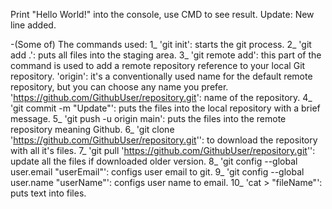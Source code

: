 Print "Hello World!" into the console, use CMD to see result.
Update: New line added.

-(Some of) The commands used:
1_ 'git init': starts the git process.
2_ 'git add .': puts all files into the staging area.
3_ 'git remote add': this part of the command is used to add a remote repository reference to your local Git repository. 'origin': it's a conventionally used name for the default remote repository, but you can choose any name you prefer. 'https://github.com/GithubUser/repository.git': name of the repository.
4_ 'git commit -m "Update"': puts the files into the local repository with a brief message.
5_ 'git push -u origin main': puts the files into the remote repository meaning Github.
6_ 'git clone 'https://github.com/GithubUser/repository.git'': to download the repository with all it's files.
7_ 'git pull 'https://github.com/GithubUser/repository.git'': update all the files if downloaded older version.
8_ 'git config --global user.email "userEmail"': configs user email to git.
9_ 'git config --global user.name "userName"': configs user name to email.
10_ 'cat > "fileName"': puts text into files.
